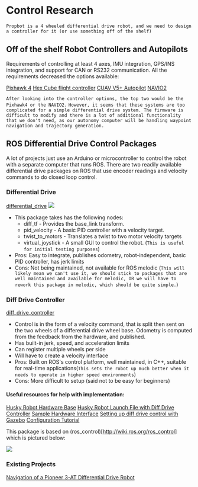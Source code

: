 # Control Research

`Propbot is a 4 wheeled differential drive robot, and we need to design a controller for it (or use something off of the shelf)`

## Off of the shelf Robot Controllers and Autopilots

Requirements of controlling at least 4 axes, IMU integration, GPS/INS integration, and support for CAN or RS232 communication. All the requirements decreased the options available:

[Pixhawk 4](https://docs.px4.io/v1.9.0/en/flight_controller/pixhawk4.html)
[Hex Cube flight controller](https://docs.px4.io/v1.9.0/en/flight_controller/pixhawk-2.html)
[CUAV V5+ Autopilot](https://docs.px4.io/v1.9.0/en/flight_controller/cuav_v5_plus.html)
[NAVIO2](https://emlid.com/navio/)

```After looking into the controller options, the top two would be the Pixhawk4 or the NAVIO2.```
```However, it seems that these systems are too complicated for a simple differential drive system. The firmware is difficult to modify and there is a lot of additional functionality that we don't need, as our autonomy computer will be handling waypoint navigation and trajectory generation.```

## ROS Differential Drive Control Packages

A lot of projects just use an Arduino or microcontroller to control the robot with a separate computer that runs ROS. There are two readily available differential drive packages on ROS that use encoder readings and velocity commands to do closed loop control.

### Differential Drive
[differential_drive](http://wiki.ros.org/differential_drive)
![](../../../images/differential_drive_architecture.png)
- This package takes has the following nodes:
  - diff_tf - Provides the base_link transform.
  - pid_velocity - A basic PID controller with a velocity target.
  - twist_to_motors - Translates a twist to two motor velocity targets
  - virtual_joystick - A small GUI to control the robot. (```This is useful for initial testing purposes```)
- Pros: Easy to integrate, publishes odometry, robot-independent, basic PID controller, has jerk limits
- Cons: Not being maintained, not available for ROS melodic (```This will likely mean we can't use it, we should stick to packages that are well maintained and available for melodic, OR we will have to rework this package in melodic, which should be quite simple.```)

### Diff Drive Controller
[diff_drive_controller](http://wiki.ros.org/diff_drive_controller)
 - Control is in the form of a velocity command, that is split then sent on the two wheels of a differential drive wheel base. Odometry is computed from the feedback from the hardware, and published.
 - Has built-in jerk, speed, and acceleration limits
 - Can register multiple wheels per side
 - Will have to create a velocity interface
 - Pros: Built on ROS's control platform, well maintained, in C++, suitable for real-time applications(```This sets the robot up much better when it needs to operate in higher speed environments```)
 - Cons: More difficult to setup (said not to be easy for beginners)

#### Useful resources for help with implementation:
[Husky Robot Hardware Base](https://github.com/husky/husky/blob/kinetic-devel/husky_base/src/husky_base.cpp)
[Husky Robot Launch File with Diff Drive Controller](https://github.com/husky/husky/blob/kinetic-devel/husky_base/launch/base.launch)
[Sample Hardware Interface](https://github.com/eborghi10/my_ROS_mobile_robot/blob/e04acfd3e7eb4584ba0aab8a969a74d6c30eed34/my_robot_base/include/my_robot_hw_interface.h#L184)
[Setting up diff drive control with Gazebo](https://answers.ros.org/question/277415/use-of-diff_drive_controller-to-simulate-a-differential-drive-in-gazebo/)
[Configuration Tutorial](https://www.theconstructsim.com/ros-qa-126-how-to-configure-the-differential-drive-ros-controller/)



This package is based on (ros_control)[http://wiki.ros.org/ros_control] which is pictured below:

![](../../../images/ros_control_architecture.png)

### Existing Projects
[Navigation of a Pioneer 3-AT Differential Drive Robot](https://sites.google.com/site/slamnavigation/)